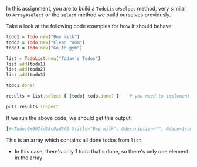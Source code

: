 
In this assignment, you are to build a `TodoList#select` method, very similar to `Array#select` or the `select` method we build ourselves previously.

Take a look at the following code examples for how it should behave:

```ruby
todo1 = Todo.new("Buy milk")
todo2 = Todo.new("Clean room")
todo3 = Todo.new("Go to gym")

list = TodoList.new("Today's Todos")
list.add(todo1)
list.add(todo2)
list.add(todo3)

todo1.done!

results = list.select { |todo| todo.done? }    # you need to implement this method

puts results.inspect
```

If we run the above code, we should get this output:

```ruby
[#<Todo:0x007fd88c0ad9f0 @title="Buy milk", @description="", @done=true>]
```

This is an array which contains all done todos from `list`. 
- In this case, there's only 1 todo that's done, so there's only one element in the array

